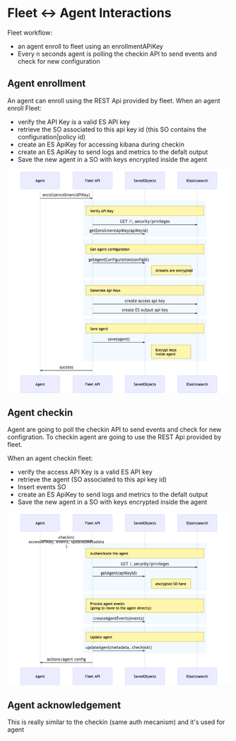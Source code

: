 # Fleet <-> Agent Interactions

Fleet workflow:

- an agent enroll to fleet using an enrollmentAPiKey
- Every n seconds agent is polling the checkin API to send events and check for new configuration

## Agent enrollment

An agent can enroll using the REST Api provided by fleet.
When an agent enroll Fleet:

- verify the API Key is a valid ES API key
- retrieve the SO associated to this api key id (this SO contains the configuration|policy id)
- create an ES ApiKey for accessing kibana during checkin
- create an ES ApiKey to send logs and metrics to the defalt output
- Save the new agent in a SO with keys encrypted inside the agent

![](schema/agent_enroll.png)

## Agent checkin

Agent are going to poll the checkin API to send events and check for new configration. To checkin agent are going to use the REST Api provided by fleet.

When an agent checkin fleet:

- verify the access API Key is a valid ES API key
- retrieve the agent (SO associated to this api key id)
- Insert events SO
- create an ES ApiKey to send logs and metrics to the defalt output
- Save the new agent in a SO with keys encrypted inside the agent

![](schema/agent_checkin.png)

## Agent acknowledgement

This is really similar to the checkin (same auth mecanism) and it's used for agent
